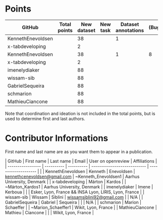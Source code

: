 # Points

| GitHub            | Total points | New dataset | New task | Dataset annotations | (Bug)fixes | Running Models | Review PR |  Paper Writing | Ideation | Coordination |
| ----------------- | ------------ | ----------- | -------- | ------------------- | ---------- | -------------- |  -------- | -------------- | -------- | ------------- |
| KennethEnevoldsen |              |   38        |          |                   1  |            |                |           |                |         |               |
| x-tabdeveloping   |              |    2        |          |                     |            |                |           |                |        |               |
| KennethEnevoldsen |              |   38        |          |                    1 |         8  |                |         1  |                |          |               |
| x-tabdeveloping   |              |    2        |          |                     |            |                |           |                |          |               |
| imenelydiaker     |              |    88       |          |                     |            |                |     7     |                |          |               |
| wissam-sib        |              |    88       |          |                     |            |                |     1     |                |          |               |
| GabrielSequeira   |              |    88       |          |                     |            |                |           |                |          |               |
| schmarion         |              |    88       |          |                     |            |                |           |                |          |               |
| MathieuCiancone   |              |    88       |          |                     |            |                |           |                |          |               |

Note that coordination and ideation is not included in the total points, but is used to determine first and last authors. 

# Contributor Informations

First name and last name are as you want them to appear in a publication.

| GitHub            | First name | Last name  | Email                        | User on openreview   | Affiliations                                          |
| ----------------- | ---------- | ---------- | ---------------------------- | -------------------- |                                                       |
| KennethEnevoldsen | Kenneth    | Enevoldsen | kennethcenevoldsen@gmail.com | ~Kenneth_Enevoldsen1 | Aarhus University, Denmark                                                      |
| x-tabdeveloping   | Márton     | Kardos     |                              | ~Márton_Kardos1      | Aarhus University, Denmark                                                      |
| imenelydiaker     | Imene      | Kerboua    |                              |                      | Esker, Lyon, France && INSA Lyon, LIRIS, Lyon, France |
| wissam-sib        | Wissam     | Siblini    | wissamsiblini92@gmail.com    |                      | N/A                                                   |
| GabrielSequeira   | Gabriel    | Sequeira   |                              |                      | N/A                                                   |
| schmarion         | Marion     | Schaeffer  |                              |  ~Marion_Schaeffer1  |  Wikit, Lyon, France                                  |
| MathieuCiancone   | Mathieu    | Ciancone   |                              |                      |  Wikit, Lyon, France                                  |

